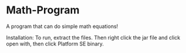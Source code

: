 # Math-Program
A program that can do simple math equations!

Installation: 
To run, extract the files. Then right click the jar file and click open with, then click Platform SE binary.
